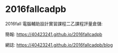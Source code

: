 # 2016fallcadpb
2016fall 電腦輔助設計實習課程二乙課程評量倉儲:

簡報: https://40423241.github.io/2016fallcadpb

網誌: https://40423241.github.io/2016fallcadpb/blog

